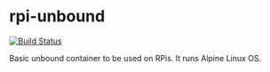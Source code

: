 # rpi-unbound
[![Build Status](https://travis-ci.org/beckonconn/rpi-unbound.svg?branch=master)](https://travis-ci.org/beckonconn/rpi-unbound)

Basic unbound container to be used on RPis. It runs Alpine Linux OS. 
